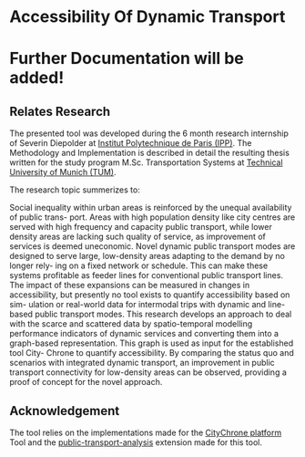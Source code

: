 # Accessibility Of Dynamic Transport

# Further Documentation will be added!

## Relates Research

The presented tool was developed during the 6 month research internship of Severin Diepolder at <a href="https://www.ip-paris.fr/en" target="_blank">Institut Polytechnique de Paris (IPP)</a>. 
The Methodology and Implementation is described in detail the resulting thesis written for the study program M.Sc. Transportation Systems at <a href="https://www.tum.de" target="_blank">Technical University of Munich (TUM)</a>.

The research topic summerizes to:

Social inequality within urban areas is reinforced by the unequal availability of public trans- port. Areas with high population density like city centres are served with high frequency and capacity public transport, while lower density areas are lacking such quality of service, as improvement of services is deemed uneconomic. Novel dynamic public transport modes are designed to serve large, low-density areas adapting to the demand by no longer rely- ing on a fixed network or schedule. This can make these systems profitable as feeder lines for conventional public transport lines. The impact of these expansions can be measured in changes in accessibility, but presently no tool exists to quantify accessibility based on sim- ulation or real-world data for intermodal trips with dynamic and line-based public transport modes. This research develops an approach to deal with the scarce and scattered data by spatio-temporal modelling performance indicators of dynamic services and converting them into a graph-based representation. This graph is used as input for the established tool City- Chrone to quantify accessibility. By comparing the status quo and scenarios with integrated dynamic transport, an improvement in public transport connectivity for low-density areas can be observed, providing a proof of concept for the novel approach.

## Acknowledgement
The tool relies on the implementations made for the <a href="http://citychrone.org" target="_blank">CityChrone platform</a> Tool and the <a href="https://github.com/amirhesam1995/public-transport-analysis" target="_blank">public-transport-analysis</a> extension made for this tool. 
